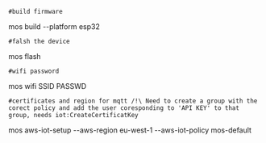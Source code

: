 	#build firmware
mos build --platform esp32

	#falsh the device
mos flash
	
	#wifi password
mos wifi SSID PASSWD

	#certificates and region for mqtt /!\ Need to create a group with the corect policy and add the user coresponding to 'API KEY' to that group, needs iot:CreateCertificatKey
mos aws-iot-setup --aws-region eu-west-1 --aws-iot-policy mos-default